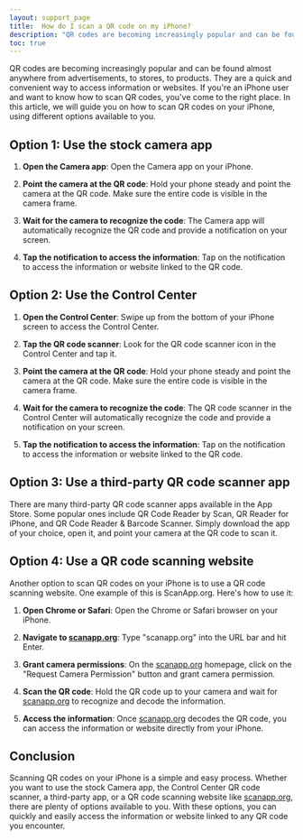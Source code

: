 ```yaml
---
layout: support_page
title:  How do I scan a QR code on my iPhone?
description: "QR codes are becoming increasingly popular and can be found almost anywhere from advertisements, to stores, to products. They are a quick and convenient way to access information or websites. If you're an iPhone user and want to know how to scan QR codes, you've come to the right place. In this article, we will guide you on how to scan QR codes on your iPhone, using different options available to you."
toc: true
---
```


QR codes are becoming increasingly popular and can be found almost anywhere from advertisements, to stores, to products. They are a quick and convenient way to access information or websites. If you're an iPhone user and want to know how to scan QR codes, you've come to the right place. In this article, we will guide you on how to scan QR codes on your iPhone, using different options available to you.

## Option 1: Use the stock camera app

1.  **Open the Camera app**: Open the Camera app on your iPhone.

2.  **Point the camera at the QR code**: Hold your phone steady and point the camera at the QR code. Make sure the entire code is visible in the camera frame.

3.  **Wait for the camera to recognize the code**: The Camera app will automatically recognize the QR code and provide a notification on your screen.

4.  **Tap the notification to access the information**: Tap on the notification to access the information or website linked to the QR code.

## Option 2: Use the Control Center

1.  **Open the Control Center**: Swipe up from the bottom of your iPhone screen to access the Control Center.

2.  **Tap the QR code scanner**: Look for the QR code scanner icon in the Control Center and tap it.

3.  **Point the camera at the QR code**: Hold your phone steady and point the camera at the QR code. Make sure the entire code is visible in the camera frame.

4.  **Wait for the camera to recognize the code**: The QR code scanner in the Control Center will automatically recognize the code and provide a notification on your screen.

5.  **Tap the notification to access the information**: Tap on the notification to access the information or website linked to the QR code.

## Option 3: Use a third-party QR code scanner app

There are many third-party QR code scanner apps available in the App Store. Some popular ones include QR Code Reader by Scan, QR Reader for iPhone, and QR Code Reader & Barcode Scanner. Simply download the app of your choice, open it, and point your camera at the QR code to scan it.

## Option 4: Use a QR code scanning website

Another option to scan QR codes on your iPhone is to use a QR code scanning website. One example of this is ScanApp.org. Here's how to use it:

1.  **Open Chrome or Safari**: Open the Chrome or Safari browser on your iPhone.

2.  **Navigate to [scanapp.org](scanapp.org)**: Type "scanapp.org" into the URL bar and hit Enter.

3.  **Grant camera permissions**: On the [scanapp.org](scanapp.org) homepage, click on the "Request Camera Permission" button and grant camera permission.

4.  **Scan the QR code**: Hold the QR code up to your camera and wait for [scanapp.org](scanapp.org) to recognize and decode the information.

5.  **Access the information**: Once [scanapp.org](scanapp.org) decodes the QR code, you can access the information or website directly from your iPhone.

## Conclusion

Scanning QR codes on your iPhone is a simple and easy process. Whether you want to use the stock Camera app, the Control Center QR code scanner, a third-party app, or a QR code scanning website like [scanapp.org](scanapp.org), there are plenty of options available to you. With these options, you can quickly and easily access the information or website linked to any QR code you encounter.